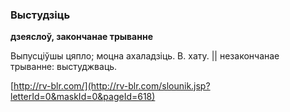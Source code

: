 ### Выстудзіць
**дзеяслоў, закончанае трыванне**

Выпусціўшы цяпло; моцна ахаладзіць. В. хату. || незакончанае трыванне: выстуджваць.

<a rel="author">[http://rv-blr.com/](http://rv-blr.com/slounik.jsp?letterId=0&maskId=0&pageId=618)</a>
